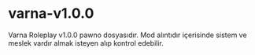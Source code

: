# varna-v1.0.0
Varna Roleplay v1.0.0 pawno dosyasıdır. Mod alıntıdır içerisinde sistem ve meslek vardır almak isteyen alıp kontrol edebilir.
